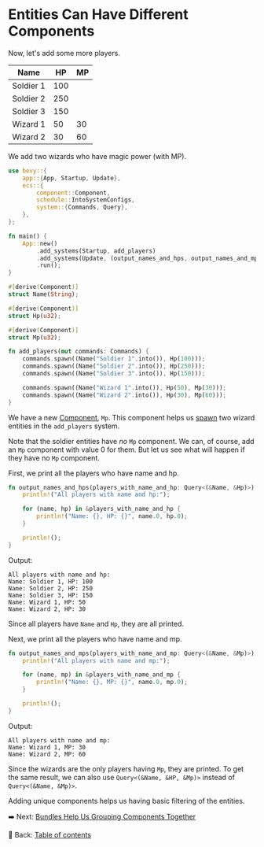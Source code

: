 # Entities Can Have Different Components

Now, let's add some more players.

| Name | HP | MP |
| ---- | -- | -- |
| Soldier 1 | 100 | |
| Soldier 2 | 250 | |
| Soldier 3 | 150 | |
| Wizard 1 | 50 | 30 |
| Wizard 2 | 30 | 60 |

We add two wizards who have magic power (with MP).

```rust
use bevy::{
    app::{App, Startup, Update},
    ecs::{
        component::Component,
        schedule::IntoSystemConfigs,
        system::{Commands, Query},
    },
};

fn main() {
    App::new()
        .add_systems(Startup, add_players)
        .add_systems(Update, (output_names_and_hps, output_names_and_mps).chain())
        .run();
}

#[derive(Component)]
struct Name(String);

#[derive(Component)]
struct Hp(u32);

#[derive(Component)]
struct Mp(u32);

fn add_players(mut commands: Commands) {
    commands.spawn((Name("Soldier 1".into()), Hp(100)));
    commands.spawn((Name("Soldier 2".into()), Hp(250)));
    commands.spawn((Name("Soldier 3".into()), Hp(150)));

    commands.spawn((Name("Wizard 1".into()), Hp(50), Mp(30)));
    commands.spawn((Name("Wizard 2".into()), Hp(30), Mp(60)));
}
```

We have a new [Component](https://docs.rs/bevy/latest/bevy/ecs/component/trait.Component.html), `Mp`.
This component helps us [spawn](https://docs.rs/bevy/latest/bevy/ecs/system/struct.Commands.html#method.spawn) two wizard entities in the `add_players` system.

Note that the soldier entities have *no* `Mp` component.
We can, of course, add an `Mp` component with value 0 for them.
But let us see what will happen if they have no `Mp` component.

First, we print all the players who have name and hp.

```rust
fn output_names_and_hps(players_with_name_and_hp: Query<(&Name, &Hp)>) {
    println!("All players with name and hp:");

    for (name, hp) in &players_with_name_and_hp {
        println!("Name: {}, HP: {}", name.0, hp.0);
    }

    println!();
}
```

Output:

```text
All players with name and hp:
Name: Soldier 1, HP: 100
Name: Soldier 2, HP: 250
Name: Soldier 3, HP: 150
Name: Wizard 1, HP: 50
Name: Wizard 2, HP: 30
```

Since all players have `Name` and `Hp`, they are all printed.

Next, we print all the players who have name and mp.

```rust
fn output_names_and_mps(players_with_name_and_mp: Query<(&Name, &Mp)>) {
    println!("All players with name and mp:");

    for (name, mp) in &players_with_name_and_mp {
        println!("Name: {}, MP: {}", name.0, mp.0);
    }

    println!();
}
```

Output:

```text
All players with name and mp:
Name: Wizard 1, MP: 30
Name: Wizard 2, MP: 60
```

Since the wizards are the only players having `Mp`, they are printed.
To get the same result, we can also use `Query<(&Name, &HP, &Mp)>` instead of `Query<(&Name, &Mp)>`.

Adding unique components helps us having basic filtering of the entities.

:arrow_right:  Next: [Bundles Help Us Grouping Components Together](./bundles_help_us_grouping_components_together.md)

:blue_book: Back: [Table of contents](./../README.md)
